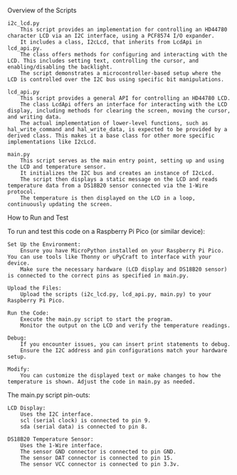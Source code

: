 Overview of the Scripts

    i2c_lcd.py
        This script provides an implementation for controlling an HD44780 character LCD via an I2C interface, using a PCF8574 I/O expander.
        It includes a class, I2cLcd, that inherits from LcdApi in lcd_api.py.
        The class offers methods for configuring and interacting with the LCD. This includes setting text, controlling the cursor, and enabling/disabling the backlight.
        The script demonstrates a microcontroller-based setup where the LCD is controlled over the I2C bus using specific bit manipulations.

    lcd_api.py
        This script provides a general API for controlling an HD44780 LCD.
        The class LcdApi offers an interface for interacting with the LCD display, including methods for clearing the screen, moving the cursor, and writing data.
        The actual implementation of lower-level functions, such as hal_write_command and hal_write_data, is expected to be provided by a derived class. This makes it a base class for other more specific implementations like I2cLcd.

    main.py
        This script serves as the main entry point, setting up and using the LCD and temperature sensor.
        It initializes the I2C bus and creates an instance of I2cLcd.
        The script then displays a static message on the LCD and reads temperature data from a DS18B20 sensor connected via the 1-Wire protocol.
        The temperature is then displayed on the LCD in a loop, continuously updating the screen.

How to Run and Test

To run and test this code on a Raspberry Pi Pico (or similar device):

    Set Up the Environment:
        Ensure you have MicroPython installed on your Raspberry Pi Pico. You can use tools like Thonny or uPyCraft to interface with your device.
        Make sure the necessary hardware (LCD display and DS18B20 sensor) is connected to the correct pins as specified in main.py.

    Upload the Files:
        Upload the scripts (i2c_lcd.py, lcd_api.py, main.py) to your Raspberry Pi Pico.

    Run the Code:
        Execute the main.py script to start the program.
        Monitor the output on the LCD and verify the temperature readings.

    Debug:
        If you encounter issues, you can insert print statements to debug.
        Ensure the I2C address and pin configurations match your hardware setup.

    Modify:
        You can customize the displayed text or make changes to how the temperature is shown. Adjust the code in main.py as needed.


The main.py script pin-outs:

    LCD Display:
        Uses the I2C interface.
        scl (serial clock) is connected to pin 9.
        sda (serial data) is connected to pin 8.

    DS18B20 Temperature Sensor:
        Uses the 1-Wire interface.
        The sensor GND connector is connected to pin GND.
        The sensor DAT connector is connected to pin 15.
        The sensor VCC connector is connected to pin 3.3v.
